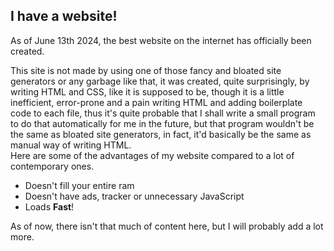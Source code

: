 <!-- Title: I have a website! -->

I have a website!
-----------------

As of June 13th 2024, the best website on the internet has officially been created.  

This site is not made by using one of those fancy and bloated site generators
or any garbage like that, it was created, quite surprisingly, by writing HTML and
CSS, like it is supposed to be, though it is a little inefficient, error-prone
and a pain writing HTML and adding boilerplate code to each file,
thus it's quite probable that I shall write a small program to do that automatically
for me in the future, but that program wouldn't be the same as bloated site generators,
in fact, it'd basically be the same as manual way of writing HTML.  
Here are some of the advantages of my website compared to a lot of contemporary ones.  

* Doesn't fill your entire ram
* Doesn't have ads, tracker or unnecessary JavaScript
* Loads <strong class="color1">Fast</strong>!
  
As of now, there isn't that much of content here, but I will probably add a lot more.
